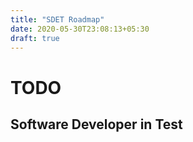 ```yaml
---
title: "SDET Roadmap"
date: 2020-05-30T23:08:13+05:30
draft: true
---
```

# TODO
## Software Developer in Test 
